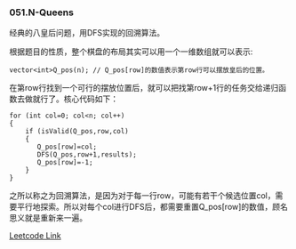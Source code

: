 ### 051.N-Queens

经典的八皇后问题，用DFS实现的回溯算法。

根据题目的性质，整个棋盘的布局其实可以用一个一维数组就可以表示:
```
vector<int>Q_pos(n); // Q_pos[row]的数值表示第row行可以摆放皇后的位置。
```
在第row行找到一个可行的摆放位置后，就可以把找第row+1行的任务交给递归函数去做就行了。核心代码如下：
```
for (int col=0; col<n; col++)
{
    if (isValid(Q_pos,row,col)
    {
       Q_pos[row]=col;
       DFS(Q_pos,row+1,results);
       Q_pos[row]=-1;
    }
}
```
之所以称之为回溯算法，是因为对于每一行row，可能有若干个候选位置col，需要平行地探索。所以对每个col进行DFS后，都需要重置Q_pos[row]的数值，顾名思义就是重新来一遍。


[Leetcode Link](https://leetcode.com/problems/n-queens)